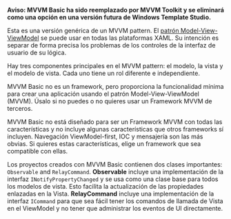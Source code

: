 ﻿**Aviso: MVVM Basic ha sido reemplazado por MVVM Toolkit y se eliminará como una opción en una versión futura de Windows Template Studio.**

Esta es una versión genérica de un MVVM pattern.  El [patrón Model-View-ViewModel](https://en.wikipedia.org/wiki/Model%E2%80%93view%E2%80%93viewmodel) se puede usar en todas las plataformas XAML. Su intención es separar de forma precisa los problemas de los controles de la interfaz de usuario de su lógica.

Hay tres componentes principales en el MVVM pattern: el modelo, la vista y el modelo de vista. Cada uno tiene un rol diferente e independiente.

MVVM Basic no es un framework, pero proporciona la funcionalidad mínima para crear una aplicación usando el patrón Model-View-ViewModel (MVVM).
Úsalo si no puedes o no quieres usar un Framework MVVM de terceros.

MVVM Basic no está diseñado para ser un Framework MVVM con todas las características y no incluye algunas características que otros frameworks sí incluyen. Navegación ViewModel-first, IOC y mensajería son las más obvias. Si quieres estas características, elige un framework que sea compatible con ellas.

Los proyectos creados con MVVM Basic contienen dos clases importantes: `Observable` and `RelayCommand`.
**Observable** incluye una implementación de la interfaz `INotifyPropertyChanged` y se usa como una clase base para todos los modelos de vista. Esto facilita la actualización de las propiedades enlazadas en la Vista.
**RelayCommand** incluye una implementación de la interfaz `ICommand` para que sea fácil tener los comandos de llamada de Vista en el ViewModel y no tener que administrar los eventos de UI directamente.
